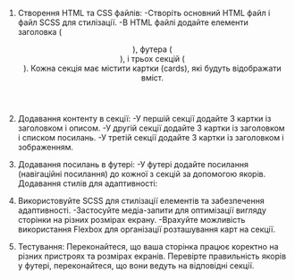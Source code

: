 1. Створення HTML та CSS файлів:
-Створіть основний HTML файл і файл SCSS для стилізації.
-В HTML файлі додайте елементи заголовка (<header>), футера (<footer>), і трьох секцій (<section>).
Кожна секція має містити картки (cards), які будуть відображати вміст.

2. Додавання контенту в секції:
-У першій секції додайте 3 картки із заголовком і описом.
-У другій секції додайте 3 картки із заголовком і списком посилань.
-У третій секції додайте 3 картки із заголовком і зображенням.

3. Додавання посилань в футері:
-У футері додайте посилання (навігаційні посилання) до кожної з секцій за допомогою якорів.
Додавання стилів для адаптивності:

4. Використовуйте SCSS для стилізації елементів та забезпечення адаптивності.
-Застосуйте медіа-запити для оптимізації вигляду сторінки на різних розмірах екрану.
-Врахуйте можливість використання Flexbox для організації розташування карт на секції.

5. Тестування:
Переконайтеся, що ваша сторінка працює коректно на різних пристроях та розмірах екранів.
Перевірте правильність якорів у футері, переконайтеся, що вони ведуть на відповідні секції.